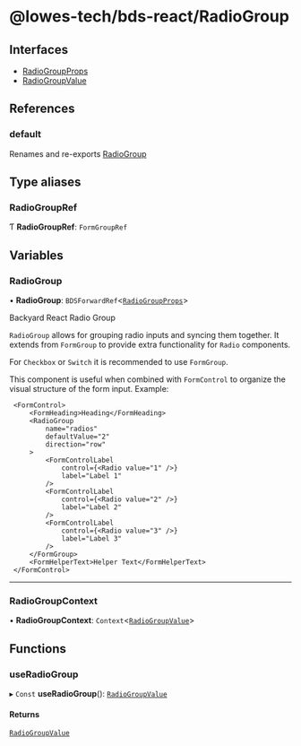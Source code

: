 # @lowes-tech/bds-react/RadioGroup

## Interfaces

- [RadioGroupProps](interfaces/RadioGroupProps.md)
- [RadioGroupValue](interfaces/RadioGroupValue.md)

## References

### default

Renames and re-exports [RadioGroup](README.md#radiogroup)

## Type aliases

### RadioGroupRef

Ƭ **RadioGroupRef**: `FormGroupRef`

## Variables

### RadioGroup

• **RadioGroup**: `BDSForwardRef`<[`RadioGroupProps`](interfaces/RadioGroupProps.md)\>

Backyard React Radio Group

`RadioGroup` allows for grouping radio inputs and syncing them together.
It extends from `FormGroup` to provide extra functionality for `Radio` components.

For `Checkbox` or `Switch` it is recommended to use `FormGroup`.

This component is useful when combined with `FormControl` to
organize the visual structure of the form input. Example:

```
 <FormControl>
     <FormHeading>Heading</FormHeading>
     <RadioGroup
         name="radios"
         defaultValue="2"
         direction="row"
     >
         <FormControlLabel
             control={<Radio value="1" />}
             label="Label 1"
         />
         <FormControlLabel
             control={<Radio value="2" />}
             label="Label 2"
         />
         <FormControlLabel
             control={<Radio value="3" />}
             label="Label 3"
         />
     </FormGroup>
     <FormHelperText>Helper Text</FormHelperText>
 </FormControl>
```

___

### RadioGroupContext

• **RadioGroupContext**: `Context`<[`RadioGroupValue`](interfaces/RadioGroupValue.md)\>

## Functions

### useRadioGroup

▸ `Const` **useRadioGroup**(): [`RadioGroupValue`](interfaces/RadioGroupValue.md)

#### Returns

[`RadioGroupValue`](interfaces/RadioGroupValue.md)
